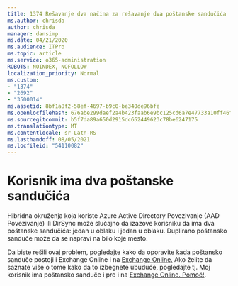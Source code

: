 ```yaml
---
title: 1374 Rešavanje dva načina za rešavanje dva poštanske sandučića
ms.author: chrisda
author: chrisda
manager: dansimp
ms.date: 04/21/2020
ms.audience: ITPro
ms.topic: article
ms.service: o365-administration
ROBOTS: NOINDEX, NOFOLLOW
localization_priority: Normal
ms.custom:
- "1374"
- "2692"
- "3500014"
ms.assetid: 8bf1a8f2-58ef-4697-b9c0-be340de96bfe
ms.openlocfilehash: 676abe299daef2a4b423faab6e9bc125cd6a7e47733a10ff46f9f492cc5ad34d
ms.sourcegitcommit: b5f7da89a650d2915dc652449623c78be6247175
ms.translationtype: MT
ms.contentlocale: sr-Latn-RS
ms.lasthandoff: 08/05/2021
ms.locfileid: "54110082"
---
```

# <a name="a-user-has-two-mailboxes"></a>Korisnik ima dva poštanske sandučića

Hibridna okruženja koja koriste Azure Active Directory Povezivanje (AAD Povezivanje) ili DirSync može slučajno da izazove korisniku da ima dva poštanske sandučića: jedan u oblaku i jedan u oblaku. Duplirano poštansko sanduče može da se napravi na bilo koje mesto.

Da biste rešili ovaj problem, pogledajte kako da oporavite kada poštansko sanduče postoji i Exchange Online i na [Exchange Online.](https://docs.microsoft.com/exchange/troubleshoot/move-mailboxes/mailbox-exists-exo-onpremises) Ako želite da saznate više o tome kako da to izbegnete ubuduće, pogledajte tj. Moj korisnik ima poštansko sanduče i pre i na [Exchange Online. Pomoć!](https://techcommunity.microsoft.com/t5/Exchange-Team-Blog/My-user-has-a-mailbox-both-on-premises-and-in-Exchange-Online/ba-p/846809).
